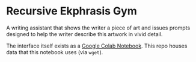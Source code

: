 # Recursive Ekphrasis Gym

A writing assistant that shows the writer a piece of art and issues prompts designed to help the writer describe this artwork in vivid detail.

The interface itself exists as a [Google Colab Notebook](https://colab.research.google.com/drive/1w9g66oeliSMPLu9BDwVfkOIxabADk7Rr?usp=sharing).  This repo houses data that this notebook uses (via `wget`). 
